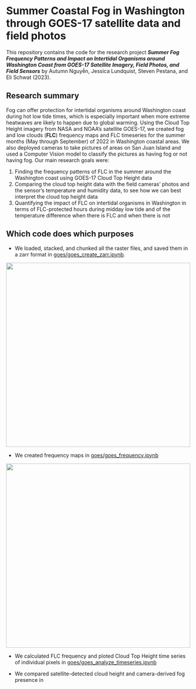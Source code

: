 # Summer Coastal Fog in Washington through GOES-17 satellite data and field photos

This repository contains the code for the research project ***Summer Fog Frequency Patterns and Impact on Intertidal Organisms around Washington Coast from GOES-17 Satellite Imagery, Field Photos, and Field Sensors*** by Autumn Nguyễn, Jessica Lundquist, Steven Pestana, and Eli Schwat (2023).

## Research summary
Fog can offer protection for intertidal organisms around Washington coast during hot low tide times, which is especially important when more extreme heatwaves are likely to happen due to global warming. Using the Cloud Top Height imagery from NASA and NOAA’s satellite GOES-17, we created fog and low clouds (**FLC**) frequency maps and FLC timeseries for the summer months (May through September) of 2022 in Washington coastal areas. We also deployed cameras to take pictures of areas on San Juan Island and used a Computer Vision model to classify the pictures as having fog or not having fog. Our main research goals were: 
1. Finding the frequency patterns of FLC in the summer around the Washington coast using GOES-17 Cloud Top Height data  
2. Comparing the cloud top height data with the field cameras’ photos and the sensor’s temperature and humidity data, to see how we can best interpret the cloud top height data  
3. Quantifying the impact of FLC on intertidal organisms in Washington in terms of FLC-protected hours during midday low tide and of the temperature difference when there is FLC and when there is not

## Which code does which purposes

- We loaded, stacked, and chunked all the raster files, and saved them in a zarr format in [goes/goes_create_zarr.ipynb](goes/goes_create_zarr.ipynb).

<img src="https://drive.google.com/uc?export=view&id=1KFBGF-bETGhJ0mJPusuQaZZHko4KfrG-" style="width:500px">

- We created frequency maps in [goes/goes_frequency.ipynb](goes/goes_frequency.ipynb)

<img src="https://drive.google.com/uc?export=view&id=1-kkUkIVnFT0kWfjuF7QpftC-sU8bkgQB" style="width:500px">

- We calculated FLC frequency and ploted Cloud Top Height time series of individual pixels in [goes/goes_analyze_timeseries.ipynb](goes/goes_analyze_timeseries.ipynb)

- We compared satellite-detected cloud height and camera-derived fog presence in 


